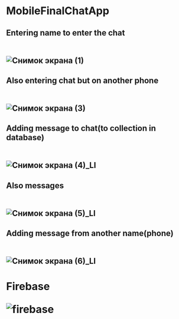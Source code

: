 # MobileFinalChatApp


## Entering name to enter the chat <br><br><br> ![Снимок экрана (1)](https://user-images.githubusercontent.com/49878695/149190056-57aa6942-680b-4932-ad86-e4318b337463.png)


## Also entering chat but on another phone <br><br><br> ![Снимок экрана (3)](https://user-images.githubusercontent.com/49878695/149190064-41527287-9c60-4826-ae68-27d8a9c28729.png)



## Adding message to chat(to collection in database) <br><br><br> ![Снимок экрана (4)_LI](https://user-images.githubusercontent.com/49878695/149190065-2ca44916-9d15-45c6-8657-66af61a08fe9.jpg)



## Also messages <br><br><br> ![Снимок экрана (5)_LI](https://user-images.githubusercontent.com/49878695/149190068-41fbe268-9410-431e-9674-dfade1313969.jpg)


## Adding message from another name(phone) <br><br><br> ![Снимок экрана (6)_LI](https://user-images.githubusercontent.com/49878695/149190069-5257c263-7897-4507-9ac0-dc115fc37085.jpg)

<h1> Firebase
  
  
![firebase](https://user-images.githubusercontent.com/49878695/149191836-89c7312a-bd50-4455-bf93-5cfbc15434c2.JPG)
